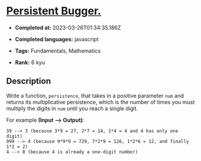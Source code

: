 # [Persistent Bugger.](https://www.codewars.com/kata/55bf01e5a717a0d57e0000ec)

- **Completed at:** 2023-03-26T01:34:35.186Z

- **Completed languages:** javascript

- **Tags:** Fundamentals, Mathematics

- **Rank:** 6 kyu

## Description

Write a function, `persistence`, that takes in a positive parameter `num` and returns its multiplicative persistence, which is the number of times you must multiply the digits in `num` until you reach a single digit.

For example **(Input --> Output)**:

```
39 --> 3 (because 3*9 = 27, 2*7 = 14, 1*4 = 4 and 4 has only one digit)
999 --> 4 (because 9*9*9 = 729, 7*2*9 = 126, 1*2*6 = 12, and finally 1*2 = 2)
4 --> 0 (because 4 is already a one-digit number)
```
